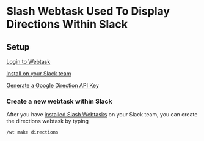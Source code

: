 # Slash Webtask Used To Display Directions Within Slack
## Setup
[Login to Webtask](https://webtask.io/)

[Install on your Slack team](https://webtask.io/slack)

[Generate a Google Direction API Key](https://developers.google.com/maps/documentation/directions/get-api-key)

### Create a new webtask within Slack

After you have [installed Slash Webtasks](https://webtask.io/slack) on your Slack team, you can create the directions  webtask by typing 

```
/wt make directions
``` 
